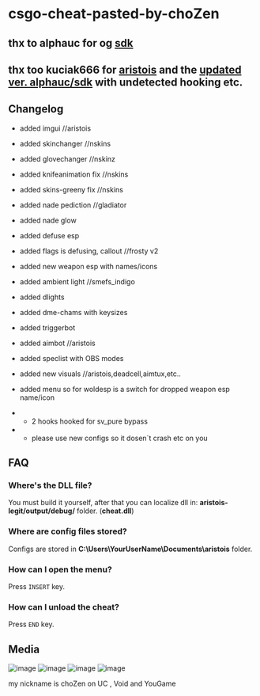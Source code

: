 
# csgo-cheat-pasted-by-choZen  
 
##  thx to alphauc for og [sdk](https://github.com/alphauc/sdk)
##  thx too kuciak666 for [aristois](https://github.com/designer1337/aristois-legit) and the [updated ver. alphauc/sdk](https://github.com/designer1337/csgo-cheat-base) with undetected hooking etc.


## Changelog
+ added imgui	                            //aristois
+ added skinchanger 				        //nskins
+ added glovechanger						//nskinz 				
+ added knifeanimation fix				    //nskins
+ added skins-greeny fix				    //nskins
+ added nade pediction						//gladiator
+ added nade glow
+ added defuse esp
+ added flags is defusing, callout			//frosty v2
+ added new weapon esp with names/icons 
+ added ambient light						//smefs_indigo 
+ added dlights
+ added dme-chams with keysizes
+ added triggerbot	
+ added aimbot         	                    //aristois
+ added speclist with OBS modes
+ added new visuals                         //aristois,deadcell,aimtux,etc..
+ added menu so for woldesp is a switch for dropped weapon esp name/icon

+ +  2 hooks hooked for sv_pure bypass
+ + please use new configs so it dosen´t crash etc on you




## FAQ
### Where's the DLL file?
You must build it yourself, after that you can localize dll in: **aristois-legit/output/debug/** folder. (**cheat.dll**)

### Where are config files stored?
Configs are stored in **C:\Users\YourUserName\Documents\aristois** folder.

### How can I open the menu?
Press `INSERT` key.

### How can I unload the cheat?
Press `END` key.

## Media
![image](https://imgur.com/X5vQfY2.png)
![image](https://imgur.com/Yhqxk4z.png)
![image](https://i.imgur.com/71wZaKM.png)
![image](https://i.imgur.com/V4TuJVn.png)
  
my nickname is choZen on UC , Void and YouGame
